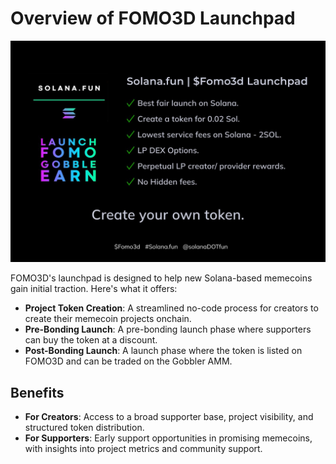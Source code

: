# Overview of FOMO3D Launchpad

![FOMO3D Launchpad](../../public/assets/info-fomo3d-launchpad.jpeg)

FOMO3D's launchpad is designed to help new Solana-based memecoins gain initial traction. Here's what it offers:

- **Project Token Creation**: A streamlined no-code process for creators to create their memecoin projects onchain.
- **Pre-Bonding Launch**: A pre-bonding launch phase where supporters can buy the token at a discount.
- **Post-Bonding Launch**: A launch phase where the token is listed on FOMO3D and can be traded on the Gobbler AMM.

## Benefits

- **For Creators**: Access to a broad supporter base, project visibility, and structured token distribution.
- **For Supporters**: Early support opportunities in promising memecoins, with insights into project metrics and community support.